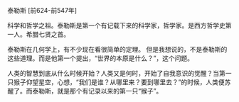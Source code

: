 泰勒斯
[前624-前547年]

科学和哲学之祖。泰勒斯是第一个有记载下来的科学家，哲学家。是西方哲学史第一人。希腊七贤之首。

泰勒斯在几何学上，有不少现在看很简单的定理。
但是我想说的，不是泰勒斯的这些道理。而是他第一个提出，“世界的本原是什么？”，这个问题。

人类的智慧到底从什么时候开始？人类又是何时，开始了自我意识的觉醒？当第一只猴子仰望星空，心想，“我们是谁？从哪里来？要到哪里去？”的时候，人类便苏醒了。而泰勒斯，就是那个有记录以来的第一只“猴子”。
